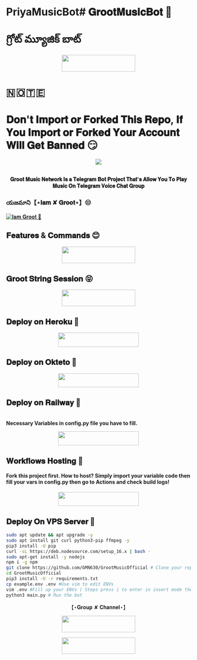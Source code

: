 # PriyaMusicBot# 𝐆𝐫𝐨𝐨𝐭𝐌𝐮𝐬𝐢𝐜𝐁𝐨𝐭 🌱
# గ్రోట్ మ్యూజిక్ బాట్

<p align="center"><a href="https://t.me/Honey_Music_Robot"> <img src="https://img.shields.io/badge/𝐆𝐫𝐨𝐨𝐭 𝐌𝐮𝐬𝐢𝐜 𝐁𝐨𝐭-lightgreen?&style=for-the-badge&=telegram" width="200" height="45.45"></a></p>

# 🇳 🇴 🇹 🇪 
# 𝐃𝐨𝐧'𝐭 𝐈𝐦𝐩𝐨𝐫𝐭 𝐨𝐫 𝐅𝐨𝐫𝐤𝐞𝐝 𝐓𝐡𝐢𝐬 𝐑𝐞𝐩𝐨, 𝐈𝐟 𝐘𝐨𝐮 𝐈𝐦𝐩𝐨𝐫𝐭 𝐨𝐫 𝐅𝐨𝐫𝐤𝐞𝐝 𝐘𝐨𝐮𝐫 𝐀𝐜𝐜𝐨𝐮𝐧𝐭 𝐖𝐢𝐥𝐥 𝐆𝐞𝐭 𝐁𝐚𝐧𝐧𝐞𝐝 😏

<p align="center"><a href="https://t.me/rjbr0"><img src="https://te.legra.ph/file/43eb81b7a99092f9a3197.jpg"></a></p>
<p align="center">
    <br><b>𝐆𝐫𝐨𝐨𝐭 𝐌𝐮𝐬𝐢𝐜 𝐍𝐞𝐭𝐰𝐨𝐫𝐤 𝐈𝐬 𝐚 𝐓𝐞𝐥𝐞𝐠𝐫𝐚𝐦 𝐁𝐨𝐭 𝐏𝐫𝐨𝐣𝐞𝐜𝐭 𝐓𝐡𝐚𝐭'𝐬 𝐀𝐥𝐥𝐨𝐰 𝐘𝐨𝐮 𝐓𝐨 𝐏𝐥𝐚𝐲 𝐌𝐮𝐬𝐢𝐜 𝐎𝐧 𝐓𝐞𝐥𝐞𝐠𝐫𝐚𝐦 𝐕𝐨𝐢𝐜𝐞 𝐂𝐡𝐚𝐭 𝐆𝐫𝐨𝐮𝐩</b><br>

### యజమాని【⋆𝐈𝐚𝐦 ✘ 𝐆𝐫𝐨𝐨𝐭⋆】😒

[![𝐈𝐚𝐦 𝐆𝐫𝐨𝐨𝐭 🌱](https://te.legra.ph/file/651061f4a4dc0d39fb0ee.jpg)](https://t.me/MyNameIsGroot)

## 𝐅𝐞𝐚𝐭𝐮𝐫𝐞𝐬 & 𝐂𝐨𝐦𝐦𝐚𝐧𝐝𝐬 😊

<p align="center"><a href="https://iv.iamidiotareyoutoo.com/1016b36829514d0ba3f7a1a7d4c23ec1_vTelegraphBot"> <img src="https://img.shields.io/badge/𝐁𝐨𝐭 𝐂𝐨𝐦𝐦𝐚𝐧𝐝𝐬-violet?&style=for-the-badge&=telegram" width="200" height="45.45"></a></p>

## 𝐆𝐫𝐨𝐨𝐭 𝐒𝐭𝐫𝐢𝐧𝐠 𝐒𝐞𝐬𝐬𝐢𝐨𝐧 😝

<p align="center"><a href="https://replit.com/@GrootNetwork/Groot-String-Session?v=1"> <img src="https://img.shields.io/badge/String%20Session-darkblue?style=for-the-badge&logo=replit" width="200" height="45.45"/></a></p>


## 𝐃𝐞𝐩𝐥𝐨𝐲 𝐨𝐧 𝐇𝐞𝐫𝐨𝐤𝐮 🤫

<p align="center"><a href="https://dashboard.heroku.com/new?template=https://github.com/GMN630/GrootMusicOfficial"> <img src="https://img.shields.io/badge/Deploy%20On%20Heroku-orange?style=for-the-badge&=heroku" width="220" height="38.45"/></a></p>

## 𝐃𝐞𝐩𝐥𝐨𝐲 𝐨𝐧 𝐎𝐤𝐭𝐞𝐭𝐨 🤭

<p align="center"><a href="https://cloud.okteto.com/new?template=https://github.com/GMN630/GrootMusicOfficial"> <img src="https://img.shields.io/badge/Deploy%20On%20Okteto-green?style=for-the-badge&=Okteto" width="220" height="38.45"/></a></p>

## 𝐃𝐞𝐩𝐥𝐨𝐲 𝐨𝐧 𝐑𝐚𝐢𝐥𝐰𝐚𝐲 🤨
<br><b> Necessary Variables in config.py file you have to fill. </b><br>

<p align="center"><a href="https://railway.app/new/new?template=https://github.com/GMN630/GrootMusicOfficial-Deploy&envs=SESSION_NAME,BOT_TOKEN,BOT_NAME,BOT_USERNAME,API_ID,API_HASH,SUDO_USERS,DURATION_LIMIT"> <img src="https://img.shields.io/badge/Deploy%20on%20Railway-red?style=for-the-badge&=railway" width="220" height="38.45"/></a></p>

## 𝐖𝐨𝐫𝐤𝐟𝐥𝐨𝐰𝐬 𝐇𝐨𝐬𝐭𝐢𝐧𝐠 🤗

<h4>Fork this project first. How to host? Simply import your variable code then fill your vars in config.py then go to Actions and check build logs!</h4>
<p align="center"><a href="https://github.com/GMN630/GrootMusicOfficial/fork"><img src="https://img.shields.io/badge/Workflow%20Deploy-yellow?style=for-the-badge&logo=github" width="220" height="38.45"/></a></p>

## 𝐃𝐞𝐩𝐥𝐨𝐲 𝐎𝐧 𝐕𝐏𝐒 𝐒𝐞𝐫𝐯𝐞𝐫 👻

```sh
sudo apt update && apt upgrade -y
sudo apt install git curl python3-pip ffmpeg -y
pip3 install -U pip
curl -sL https://deb.nodesource.com/setup_16.x | bash -
sudo apt-get install -y nodejs
npm i -g npm
git clone https://github.com/GMN630/GrootMusicOfficial # Clone your repo.
cd GrootMusicOfficial
pip3 install -U -r requirements.txt
cp example.env .env #Use vim to edit ENVs
vim .env #Fill up your ENVs ( Steps press i to enter in insert mode then edit the file. Press Esc to exit the editing mode then type :wq! and press Enter key to save the file.)
python3 main.py # Run the bot
```

<p align="center"> 【⋆𝐆𝐫𝐨𝐮𝐩 ✘ 𝐂𝐡𝐚𝐧𝐧𝐞𝐥⋆】 </p>

<p align="center"><a href="https://t.me/TeluguFriendsClub"><img src="https://img.shields.io/badge/𝐒𝐔𝐏𝐏𝐎𝐑𝐓-cyan?&style=for-the-badge&logo=telegram" width="200" height="45.45"></a></p>
<p align="center"><a href="https://t.me/rjbr0"><img src="https://img.shields.io/badge/𝐂𝐇𝐀𝐍𝐍𝐄𝐋-cyan?&style=for-the-badge&logo=telegram" width="200" height="45.45"></a></p>

